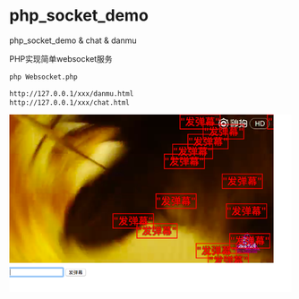 # php_socket_demo
php_socket_demo &amp; chat &amp; danmu


PHP实现简单websocket服务

```
php Websocket.php
```


```
http://127.0.0.1/xxx/danmu.html
http://127.0.0.1/xxx/chat.html
```

![danmu](dist/damu.png)
